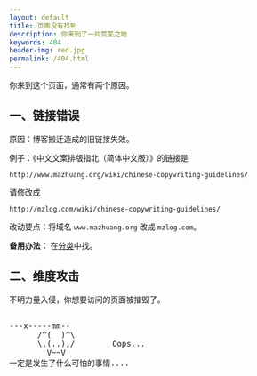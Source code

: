```yaml
---
layout: default
title: 页面没有找到
description: 你来到了一片荒芜之地
keywords: 404
header-img: red.jpg
permalink: /404.html
---
```


你来到这个页面，通常有两个原因。

## 一、链接错误

原因：博客搬迁造成的旧链接失效。

例子：《中文文案排版指北（简体中文版）》的链接是

```
http://www.mazhuang.org/wiki/chinese-copywriting-guidelines/
```

请修改成

```
http://mzlog.com/wiki/chinese-copywriting-guidelines/
```

改动要点：将域名 `www.mazhuang.org` 改成 `mzlog.com`。

**备用办法：** 在[分类](/categories/)中找。

## 二、维度攻击

不明力量入侵，你想要访问的页面被摧毁了。

<!----------------------------------------------------------------
         mm
      /^(  )^\                     Ascii arts included in this page:
      \,(..),/                     - R2D2, provided by: http://www.chris.com/
        V~~V                       - Texts, generated from: http://www.network-science.de/ascii/  
                                   http:// cnfeat.github.io
            
------------------------------------------------------------------>

  <style>
    pre {
          background: none;
          border: none;
    }
  </style>

  <pre>         
---x-----mm--
      /^(  )^\
      \,(..),/        Oops...
        V~~V                     
一定是发生了什么可怕的事情....
    </pre>

